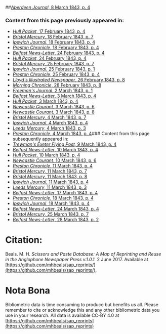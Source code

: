 ##[*Aberdeen Journal*, 8 March 1843, p. 4](https://mhbeals.github.io/sap_html/Aberdeen-Journal/Aberdeen-Journal-8-March-1843-p-4)

### Content from this page previously appeared in:
+ [*Hull Packet*, 17 February 1843, p. 4](https://mhbeals.github.io/sap_html/Hull-Packet/Hull-Packet-17-February-1843-p-4)
+ [*Bristol Mercury*, 18 February 1843, p. 7](https://mhbeals.github.io/sap_html/Bristol-Mercury/Bristol-Mercury-18-February-1843-p-7)
+ [*Ipswich Journal*, 18 February 1843, p. 4](https://mhbeals.github.io/sap_html/Ipswich-Journal/Ipswich-Journal-18-February-1843-p-4)
+ [*Preston Chronicle*, 18 February 1843, p. 4](https://mhbeals.github.io/sap_html/Preston-Chronicle/Preston-Chronicle-18-February-1843-p-4)
+ [*Belfast News-Letter*, 24 February 1843, p. 4](https://mhbeals.github.io/sap_html/Belfast-News-Letter/Belfast-News-Letter-24-February-1843-p-4)
+ [*Hull Packet*, 24 February 1843, p. 4](https://mhbeals.github.io/sap_html/Hull-Packet/Hull-Packet-24-February-1843-p-4)
+ [*Bristol Mercury*, 25 February 1843, p. 7](https://mhbeals.github.io/sap_html/Bristol-Mercury/Bristol-Mercury-25-February-1843-p-7)
+ [*Ipswich Journal*, 25 February 1843, p. 1](https://mhbeals.github.io/sap_html/Ipswich-Journal/Ipswich-Journal-25-February-1843-p-1)
+ [*Preston Chronicle*, 25 February 1843, p. 4](https://mhbeals.github.io/sap_html/Preston-Chronicle/Preston-Chronicle-25-February-1843-p-4)
+ [*Lloyd's Illustrated Newspaper*, 26 February 1843, p. 8](https://mhbeals.github.io/sap_html/Lloyd's-Illustrated-Newspaper/Lloyd's-Illustrated-Newspaper-26-February-1843-p-8)
+ [*Morning Chronicle*, 28 February 1843, p. 8](https://mhbeals.github.io/sap_html/Morning-Chronicle/Morning-Chronicle-28-February-1843-p-8)
+ [*Freeman's Journal*, 2 March 1843, p. 1](https://mhbeals.github.io/sap_html/Freeman's-Journal/Freeman's-Journal-2-March-1843-p-1)
+ [*Belfast News-Letter*, 3 March 1843, p. 4](https://mhbeals.github.io/sap_html/Belfast-News-Letter/Belfast-News-Letter-3-March-1843-p-4)
+ [*Hull Packet*, 3 March 1843, p. 4](https://mhbeals.github.io/sap_html/Hull-Packet/Hull-Packet-3-March-1843-p-4)
+ [*Newcastle Courant*, 3 March 1843, p. 6](https://mhbeals.github.io/sap_html/Newcastle-Courant/Newcastle-Courant-3-March-1843-p-6)
+ [*Newcastle Courant*, 3 March 1843, p. 8](https://mhbeals.github.io/sap_html/Newcastle-Courant/Newcastle-Courant-3-March-1843-p-8)
+ [*Bristol Mercury*, 4 March 1843, p. 7](https://mhbeals.github.io/sap_html/Bristol-Mercury/Bristol-Mercury-4-March-1843-p-7)
+ [*Ipswich Journal*, 4 March 1843, p. 4](https://mhbeals.github.io/sap_html/Ipswich-Journal/Ipswich-Journal-4-March-1843-p-4)
+ [*Leeds Mercury*, 4 March 1843, p. 3](https://mhbeals.github.io/sap_html/Leeds-Mercury/Leeds-Mercury-4-March-1843-p-3)
+ [*Preston Chronicle*, 4 March 1843, p. 4](https://mhbeals.github.io/sap_html/Preston-Chronicle/Preston-Chronicle-4-March-1843-p-4)### Content from this page subsequently appeared in:
+ [*Trewman's Exeter Flying Post*, 9 March 1843, p. 4](https://mhbeals.github.io/sap_html/Trewman's-Exeter-Flying-Post/Trewman's-Exeter-Flying-Post-9-March-1843-p-4)
+ [*Belfast News-Letter*, 10 March 1843, p. 4](https://mhbeals.github.io/sap_html/Belfast-News-Letter/Belfast-News-Letter-10-March-1843-p-4)
+ [*Hull Packet*, 10 March 1843, p. 4](https://mhbeals.github.io/sap_html/Hull-Packet/Hull-Packet-10-March-1843-p-4)
+ [*Newcastle Courant*, 10 March 1843, p. 6](https://mhbeals.github.io/sap_html/Newcastle-Courant/Newcastle-Courant-10-March-1843-p-6)
+ [*Preston Chronicle*, 11 March 1843, p. 4](https://mhbeals.github.io/sap_html/Preston-Chronicle/Preston-Chronicle-11-March-1843-p-4)
+ [*Bristol Mercury*, 11 March 1843, p. 7](https://mhbeals.github.io/sap_html/Bristol-Mercury/Bristol-Mercury-11-March-1843-p-7)
+ [*Bristol Mercury*, 11 March 1843, p. 8](https://mhbeals.github.io/sap_html/Bristol-Mercury/Bristol-Mercury-11-March-1843-p-8)
+ [*Ipswich Journal*, 11 March 1843, p. 4](https://mhbeals.github.io/sap_html/Ipswich-Journal/Ipswich-Journal-11-March-1843-p-4)
+ [*Leeds Mercury*, 11 March 1843, p. 3](https://mhbeals.github.io/sap_html/Leeds-Mercury/Leeds-Mercury-11-March-1843-p-3)
+ [*Belfast News-Letter*, 17 March 1843, p. 4](https://mhbeals.github.io/sap_html/Belfast-News-Letter/Belfast-News-Letter-17-March-1843-p-4)
+ [*Preston Chronicle*, 18 March 1843, p. 4](https://mhbeals.github.io/sap_html/Preston-Chronicle/Preston-Chronicle-18-March-1843-p-4)
+ [*Ipswich Journal*, 18 March 1843, p. 4](https://mhbeals.github.io/sap_html/Ipswich-Journal/Ipswich-Journal-18-March-1843-p-4)
+ [*Belfast News-Letter*, 24 March 1843, p. 4](https://mhbeals.github.io/sap_html/Belfast-News-Letter/Belfast-News-Letter-24-March-1843-p-4)
+ [*Bristol Mercury*, 25 March 1843, p. 7](https://mhbeals.github.io/sap_html/Bristol-Mercury/Bristol-Mercury-25-March-1843-p-7)
+ [*Belfast News-Letter*, 28 March 1843, p. 2](https://mhbeals.github.io/sap_html/Belfast-News-Letter/Belfast-News-Letter-28-March-1843-p-2)
                    
# Citation: 

Beals. M. H. *Scissors and Paste Database: A Map of Reprinting and Reuse in the Anglophone Newspaper Press v.1.0.1.* 2 June 2017. Available at [https://github.com/mhbeals/sap_reprints/](https://github.com/mhbeals/sap_reprints/). 
                    
# Nota Bona

Bibliometric data is time consuming to produce but benefits us all. Please remember to cite or acknowledge this and any other bibliometric data you use in your research. All data is available CC-BY 4.0 at [https://github.com/mhbeals/sap_reprints](https://github.com/mhbeals/sap_reprints)